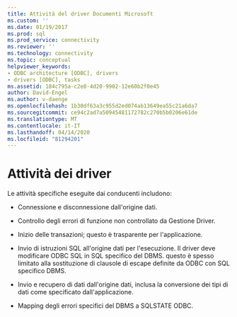 ```yaml
---
title: Attività del driver Documenti Microsoft
ms.custom: ''
ms.date: 01/19/2017
ms.prod: sql
ms.prod_service: connectivity
ms.reviewer: ''
ms.technology: connectivity
ms.topic: conceptual
helpviewer_keywords:
- ODBC architecture [ODBC], drivers
- drivers [ODBC], tasks
ms.assetid: 184c795a-c2e8-4d20-9902-12e60b2f0e45
author: David-Engel
ms.author: v-daenge
ms.openlocfilehash: 1b30df63a3c955d2ed074ab13649ea55c21a6da7
ms.sourcegitcommit: ce94c2ad7a50945481172782c270b5b0206e61de
ms.translationtype: MT
ms.contentlocale: it-IT
ms.lasthandoff: 04/14/2020
ms.locfileid: "81294201"
---
```

# <a name="driver-tasks"></a>Attività dei driver
Le attività specifiche eseguite dai conducenti includono:  
  
-   Connessione e disconnessione dall'origine dati.  
  
-   Controllo degli errori di funzione non controllato da Gestione Driver.  
  
-   Inizio delle transazioni; questo è trasparente per l'applicazione.  
  
-   Invio di istruzioni SQL all'origine dati per l'esecuzione. Il driver deve modificare ODBC SQL in SQL specifico del DBMS. questo è spesso limitato alla sostituzione di clausole di escape definite da ODBC con SQL specifico DBMS.  
  
-   Invio e recupero di dati dall'origine dati, inclusa la conversione dei tipi di dati come specificato dall'applicazione.  
  
-   Mapping degli errori specifici del DBMS a SQLSTATE ODBC.
